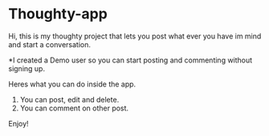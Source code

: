 # Thoughty-app

Hi, this is my thoughty project that lets you post what ever you have im mind and start a conversation.

\*I created a Demo user so you can start posting and commenting without signing up.

Heres what you can do inside the app.

1. You can post, edit and delete.
2. You can comment on other post.

Enjoy!
